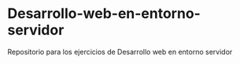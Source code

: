 Desarrollo-web-en-entorno-servidor
==================================

Repositorio para los ejercicios de Desarrollo web en entorno servidor
